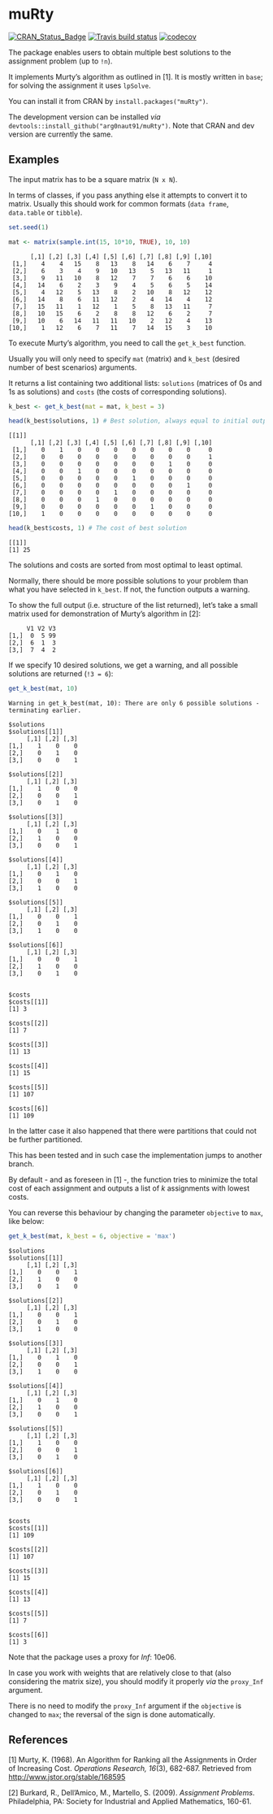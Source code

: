 muRty
================

[![CRAN\_Status\_Badge](http://www.r-pkg.org/badges/version-last-release/muRty)](https://cran.r-project.org/package=muRty)
[![Travis build
status](https://travis-ci.org/arg0naut91/muRty.svg?branch=master)](https://travis-ci.org/arg0naut91/muRty)
[![codecov](https://codecov.io/gh/arg0naut91/muRty/branch/master/graph/badge.svg)](https://codecov.io/gh/arg0naut91/muRty)

The package enables users to obtain multiple best solutions to the
assignment problem (up to `!n`).

It implements Murty’s algorithm as outlined in \[1\]. It is mostly
written in `base`; for solving the assignment it uses `lpSolve`.

You can install it from CRAN by `install.packages("muRty")`.

The development version can be installed *via*
`devtools::install_github("arg0naut91/muRty")`. Note that CRAN and dev
version are currently the same.

## Examples

The input matrix has to be a square matrix (`N x N`).

In terms of classes, if you pass anything else it attempts to convert it
to matrix. Usually this should work for common formats (`data frame`,
`data.table` or `tibble`).

``` r
set.seed(1)

mat <- matrix(sample.int(15, 10*10, TRUE), 10, 10)
```

``` 
      [,1] [,2] [,3] [,4] [,5] [,6] [,7] [,8] [,9] [,10]
 [1,]    4    4   15    8   13    8   14    6    7     4
 [2,]    6    3    4    9   10   13    5   13   11     1
 [3,]    9   11   10    8   12    7    7    6    6    10
 [4,]   14    6    2    3    9    4    5    6    5    14
 [5,]    4   12    5   13    8    2   10    8   12    12
 [6,]   14    8    6   11   12    2    4   14    4    12
 [7,]   15   11    1   12    1    5    8   13   11     7
 [8,]   10   15    6    2    8    8   12    6    2     7
 [9,]   10    6   14   11   11   10    2   12    4    13
[10,]    1   12    6    7   11    7   14   15    3    10
```

To execute Murty’s algorithm, you need to call the `get_k_best`
function.

Usually you will only need to specify `mat` (matrix) and `k_best`
(desired number of best scenarios) arguments.

It returns a list containing two additional lists: `solutions` (matrices
of 0s and 1s as solutions) and `costs` (the costs of corresponding
solutions).

``` r
k_best <- get_k_best(mat = mat, k_best = 3)

head(k_best$solutions, 1) # Best solution, always equal to initial output from lpSolve::lp.assign
```

    [[1]]
          [,1] [,2] [,3] [,4] [,5] [,6] [,7] [,8] [,9] [,10]
     [1,]    0    1    0    0    0    0    0    0    0     0
     [2,]    0    0    0    0    0    0    0    0    0     1
     [3,]    0    0    0    0    0    0    0    1    0     0
     [4,]    0    0    1    0    0    0    0    0    0     0
     [5,]    0    0    0    0    0    1    0    0    0     0
     [6,]    0    0    0    0    0    0    0    0    1     0
     [7,]    0    0    0    0    1    0    0    0    0     0
     [8,]    0    0    0    1    0    0    0    0    0     0
     [9,]    0    0    0    0    0    0    1    0    0     0
    [10,]    1    0    0    0    0    0    0    0    0     0

``` r
head(k_best$costs, 1) # The cost of best solution
```

    [[1]]
    [1] 25

The solutions and costs are sorted from most optimal to least optimal.

Normally, there should be more possible solutions to your problem than
what you have selected in `k_best`. If not, the function outputs a
warning.

To show the full output (i.e. structure of the list returned), let’s
take a small matrix used for demonstration of Murty’s algorithm in
\[2\]:

``` 
     V1 V2 V3
[1,]  0  5 99
[2,]  6  1  3
[3,]  7  4  2
```

If we specify 10 desired solutions, we get a warning, and all possible
solutions are returned (`!3 = 6`):

``` r
get_k_best(mat, 10)
```

    Warning in get_k_best(mat, 10): There are only 6 possible solutions -
    terminating earlier.

    $solutions
    $solutions[[1]]
         [,1] [,2] [,3]
    [1,]    1    0    0
    [2,]    0    1    0
    [3,]    0    0    1
    
    $solutions[[2]]
         [,1] [,2] [,3]
    [1,]    1    0    0
    [2,]    0    0    1
    [3,]    0    1    0
    
    $solutions[[3]]
         [,1] [,2] [,3]
    [1,]    0    1    0
    [2,]    1    0    0
    [3,]    0    0    1
    
    $solutions[[4]]
         [,1] [,2] [,3]
    [1,]    0    1    0
    [2,]    0    0    1
    [3,]    1    0    0
    
    $solutions[[5]]
         [,1] [,2] [,3]
    [1,]    0    0    1
    [2,]    0    1    0
    [3,]    1    0    0
    
    $solutions[[6]]
         [,1] [,2] [,3]
    [1,]    0    0    1
    [2,]    1    0    0
    [3,]    0    1    0
    
    
    $costs
    $costs[[1]]
    [1] 3
    
    $costs[[2]]
    [1] 7
    
    $costs[[3]]
    [1] 13
    
    $costs[[4]]
    [1] 15
    
    $costs[[5]]
    [1] 107
    
    $costs[[6]]
    [1] 109

In the latter case it also happened that there were partitions that
could not be further partitioned.

This has been tested and in such case the implementation jumps to
another branch.

By default - and as foreseen in \[1\] -, the function tries to minimize
the total cost of each assignment and outputs a list of *k* assignments
with lowest costs.

You can reverse this behaviour by changing the parameter `objective` to
`max`, like below:

``` r
get_k_best(mat, k_best = 6, objective = 'max')
```

    $solutions
    $solutions[[1]]
         [,1] [,2] [,3]
    [1,]    0    0    1
    [2,]    1    0    0
    [3,]    0    1    0
    
    $solutions[[2]]
         [,1] [,2] [,3]
    [1,]    0    0    1
    [2,]    0    1    0
    [3,]    1    0    0
    
    $solutions[[3]]
         [,1] [,2] [,3]
    [1,]    0    1    0
    [2,]    0    0    1
    [3,]    1    0    0
    
    $solutions[[4]]
         [,1] [,2] [,3]
    [1,]    0    1    0
    [2,]    1    0    0
    [3,]    0    0    1
    
    $solutions[[5]]
         [,1] [,2] [,3]
    [1,]    1    0    0
    [2,]    0    0    1
    [3,]    0    1    0
    
    $solutions[[6]]
         [,1] [,2] [,3]
    [1,]    1    0    0
    [2,]    0    1    0
    [3,]    0    0    1
    
    
    $costs
    $costs[[1]]
    [1] 109
    
    $costs[[2]]
    [1] 107
    
    $costs[[3]]
    [1] 15
    
    $costs[[4]]
    [1] 13
    
    $costs[[5]]
    [1] 7
    
    $costs[[6]]
    [1] 3

Note that the package uses a proxy for *Inf*: 10e06.

In case you work with weights that are relatively close to that (also
considering the matrix size), you should modify it properly *via* the
`proxy_Inf` argument.

There is no need to modify the `proxy_Inf` argument if the `objective`
is changed to `max`; the reversal of the sign is done automatically.

## References

\[1\] Murty, K. (1968). An Algorithm for Ranking all the Assignments in
Order of Increasing Cost. *Operations Research, 16*(3), 682-687.
Retrieved from <http://www.jstor.org/stable/168595>

\[2\] Burkard, R., Dell’Amico, M., Martello, S. (2009). *Assignment
Problems*. Philadelphia, PA: Society for Industrial and Applied
Mathematics, 160-61.
